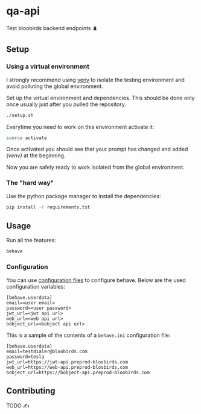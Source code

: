 # qa-api

Test bloobirds backend endpoints :beetle:

## Setup

### Using a virtual environment

I strongly recommend using [venv](https://docs.python.org/3/library/venv.html) to isolate the testing environment and avoid polluting the global environment.

Set up the virtual environment and dependencies. This should be done only once usually just after you pulled the repository.

```bash
./setup.sh
```

Everytime you need to work on this environment activate it:

```bash
source activate
```

Once activated you should see that your prompt has changed and added *(venv)* at the beginning.

Now you are safely ready to work isolated from the global environment.

### The "hard way"

Use the python package manager to install the dependencies:

```bash
pip install -r requirements.txt
```

## Usage

Run all the features:

```bash
behave
```

### Configuration

You can use [configuration files](https://behave.readthedocs.io/en/latest/behave.html#configuration-files) to configure behave. Below are the used configuration variables:

```
[behave.userdata]
email=<user email>
password=<user password>
jwt_url=<jwt api url>
web_url=<web api url>
bobject_url=<bobject api url>
```

This is a sample of the contents of a `behave.ini` configuration file:

```
[behave.userdata]
email=testdialer@bloobirds.com
password=tesla
jwt_url=https://jwt-api.preprod-bloobirds.com
web_url=https://web-api.preprod-bloobirds.com
bobject_url=https://bobject-api.preprod-bloobirds.com
```

## Contributing

TODO :writing_hand:
